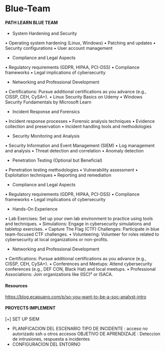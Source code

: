 # Blue-Team


#### PATH LEARN BLUE TEAM

+ System Hardening and Security

•	Operating system hardening (Linux, Windows)
•	Patching and updates
•	Security configurations
•	User account management



+ Compliance and Legal Aspects

•	Regulatory requirements (GDPR, HIPAA, PCI-DSS)
•	Compliance frameworks
•	Legal implications of cybersecurity

+ Networking and Professional Development

•	Certifications: Pursue additional certifications as you advance (e.g., CISSP, CEH, CySA+).
•	Linux Security Basics on Udemy
•	Windows Security Fundamentals by Microsoft Learn

+ Incident Response and Forensics

•	Incident response processes
•	Forensic analysis techniques
•	Evidence collection and preservation
•	Incident handling tools and methodologies

+ Security Monitoring and Analysis

•	Security Information and Event Management (SIEM)
•	Log management and analysis
•	Threat detection and correlation
•	Anomaly detection

+ Penetration Testing (Optional but Beneficial)

•	Penetration testing methodologies
•	Vulnerability assessment
•	Exploitation techniques
•	Reporting and remediation

+ Compliance and Legal Aspects

•	Regulatory requirements (GDPR, HIPAA, PCI-DSS)
•	Compliance frameworks
•	Legal implications of cybersecurity

+ Hands-On Experience

•	Lab Exercises: Set up your own lab environment to practice using tools and techniques.
•	Simulations: Engage in cybersecurity simulations and tabletop exercises.
•	Capture The Flag (CTF) Challenges: Participate in blue team-focused CTF challenges.
•	Volunteering: Volunteer for roles related to cybersecurity at local organizations or non-profits.

+ Networking and Professional Development

•	Certifications: Pursue additional certifications as you advance (e.g., CISSP, CEH, CySA+).
•	Conferences and Meetups: Attend cybersecurity conferences (e.g., DEF CON, Black Hat) and local meetups.
•	Professional Associations: Join organizations like (ISC)² or ISACA.

#### Resources

https://blog.ecapuano.com/p/so-you-want-to-be-a-soc-analyst-intro

#### PROYECTS IMPLEMENT

[+] SET UP SIEM
- PLANIFICACION DEL ESCENARIO
    TIPO DE INCIDENTE : acceso no autorizado ssh u otros accesos
	OBJETIVO DE APRENDIZAJE : Deteccion de intrusiones, respuesta a incidentes
- CONFIGURACION DEL ENTORNO